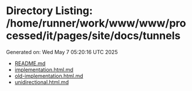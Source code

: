 # Directory Listing: /home/runner/work/www/www/processed/it/pages/site/docs/tunnels
Generated on: Wed May  7 05:20:16 UTC 2025

- [README.md](README.md)
- [implementation.html.md](implementation.html.md)
- [old-implementation.html.md](old-implementation.html.md)
- [unidirectional.html.md](unidirectional.html.md)
